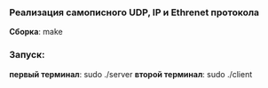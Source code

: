 ### Реализация самописного UDP, IP и Ethrenet протокола

**Сборка**: make

### Запуск: 
**первый терминал**: sudo ./server
**второй терминал**: sudo ./client